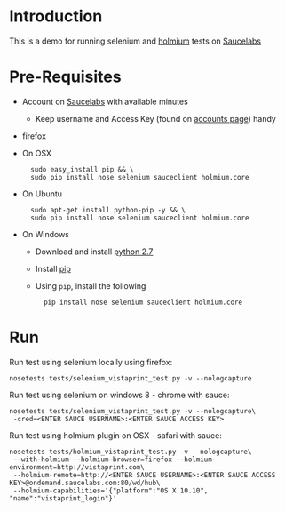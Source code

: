 Introduction
============

This is a demo for running selenium and [holmium](http://holmiumcore.readthedocs.org) tests on [Saucelabs](https://saucelabs.com)

Pre-Requisites
==============
* Account on [Saucelabs](https://saucelabs.com) with available minutes
    * Keep username and Access Key (found on [accounts page](https://saucelabs.com/account)) handy
* firefox
* On OSX

        sudo easy_install pip && \
        sudo pip install nose selenium sauceclient holmium.core
* On Ubuntu

        sudo apt-get install python-pip -y && \
        sudo pip install nose selenium sauceclient holmium.core

* On Windows
    * Download and install [python 2.7](https://www.python.org/download/releases/2.7.7/)
    * Install [pip](http://stackoverflow.com/questions/4750806/how-to-install-pip-on-windows)
    * Using `pip`, install the following

            pip install nose selenium sauceclient holmium.core

Run
===

Run test using selenium locally using firefox:

    nosetests tests/selenium_vistaprint_test.py -v --nologcapture

Run test using selenium on windows 8 - chrome with sauce:

    nosetests tests/selenium_vistaprint_test.py -v --nologcapture\
     -cred=<ENTER SAUCE USERNAME>:<ENTER SAUCE ACCESS KEY>

Run test using holmium plugin on OSX - safari with sauce:

    nosetests tests/holmium_vistaprint_test.py -v --nologcapture\
     --with-holmium --holmium-browser=firefox --holmium-environment=http://vistaprint.com\
     --holmium-remote=http://<ENTER SAUCE USERNAME>:<ENTER SAUCE ACCESS KEY>@ondemand.saucelabs.com:80/wd/hub\
     --holmium-capabilities='{"platform":"OS X 10.10", "name":"vistaprint_login"}'
